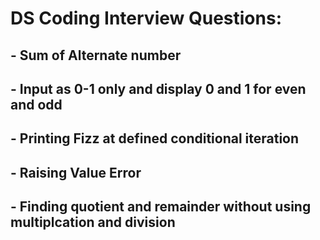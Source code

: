 # DS Coding Interview Questions:
## - Sum of Alternate number
## - Input as 0-1 only and display 0 and 1 for even and odd
## - Printing Fizz at defined conditional iteration
## - Raising Value Error
## - Finding quotient and remainder without using multiplcation and division
